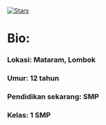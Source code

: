 
[![Stars](https://img.shields.io/github/stars/ggratisan?style=for-the-badge&color=blue)](https://github.com/ggratisan/)

# Bio:

### Lokasi: Mataram, Lombok
### Umur: 12 tahun
### Pendidikan sekarang: SMP
### Kelas: 1 SMP
